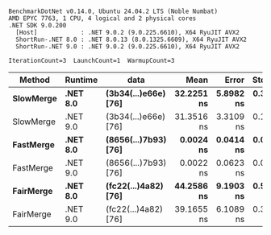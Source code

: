 ```

BenchmarkDotNet v0.14.0, Ubuntu 24.04.2 LTS (Noble Numbat)
AMD EPYC 7763, 1 CPU, 4 logical and 2 physical cores
.NET SDK 9.0.200
  [Host]            : .NET 9.0.2 (9.0.225.6610), X64 RyuJIT AVX2
  ShortRun-.NET 8.0 : .NET 8.0.13 (8.0.1325.6609), X64 RyuJIT AVX2
  ShortRun-.NET 9.0 : .NET 9.0.2 (9.0.225.6610), X64 RyuJIT AVX2

IterationCount=3  LaunchCount=1  WarmupCount=3  

```
| Method    | Runtime  | data                 | Mean       | Error     | StdDev    | Median     | Min        | Max        | Gen0   | Allocated |
|---------- |--------- |--------------------- |-----------:|----------:|----------:|-----------:|-----------:|-----------:|-------:|----------:|
| **SlowMerge** | **.NET 8.0** | **(3b34(...)e66e) [76]** | **32.2251 ns** | **5.8982 ns** | **0.3233 ns** | **32.0411 ns** | **32.0358 ns** | **32.5984 ns** | **0.0048** |      **80 B** |
| SlowMerge | .NET 9.0 | (3b34(...)e66e) [76] | 31.3516 ns | 3.3109 ns | 0.1815 ns | 31.3105 ns | 31.1942 ns | 31.5501 ns | 0.0048 |      80 B |
| **FastMerge** | **.NET 8.0** | **(8656(...)7b93) [76]** |  **0.0024 ns** | **0.0414 ns** | **0.0023 ns** |  **0.0027 ns** |  **0.0000 ns** |  **0.0045 ns** |      **-** |         **-** |
| FastMerge | .NET 9.0 | (8656(...)7b93) [76] |  0.0022 ns | 0.0623 ns | 0.0034 ns |  0.0005 ns |  0.0000 ns |  0.0062 ns |      - |         - |
| **FairMerge** | **.NET 8.0** | **(fc22(...)4a82) [76]** | **44.2586 ns** | **9.1903 ns** | **0.5038 ns** | **44.0885 ns** | **43.8620 ns** | **44.8254 ns** | **0.0086** |     **144 B** |
| FairMerge | .NET 9.0 | (fc22(...)4a82) [76] | 39.1655 ns | 6.1089 ns | 0.3348 ns | 39.0161 ns | 38.9312 ns | 39.5490 ns | 0.0086 |     144 B |
